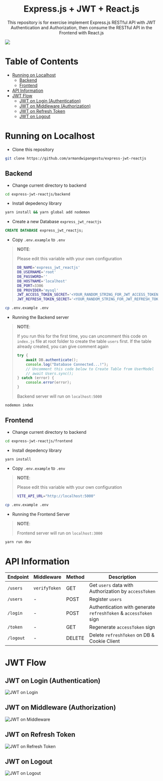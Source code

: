 <h1 align="center">Express.js + JWT + React.js</h1>
<p align="center">This repository is for exercise implement Express.js RESTful API with JWT Authentication and Authorization, then consume the RESTful API in the Frontend with React.js</p>

<img src="assets/banner.png">

# Table of Contents

-   [Running on Localhost](#running-on-localhost)
    -   [Backend](#backend)
    -   [Frontend](#frontend)
-   [API Information](#api-information)
-   [JWT Flow](#jwt-flow)
    -   [JWT on Login (Authentication)](#jwt-on-login-authentication)
    -   [JWT on Middleware (Authorization)](#jwt-on-middleware-authorization)
    -   [JWT on Refresh Token](#jwt-on-refresh-token)
    -   [JWT on Logout](#jwt-on-logout)

# Running on Localhost

-   Clone this repository

```bash
git clone https://github.com/armandwipangestu/express-jwt-reactjs
```

## Backend

-   Change current directory to backend

```bash
cd express-jwt-reactjs/backend
```

-   Install depedency library

```bash
yarn install && yarn global add nodemon
```

-   Create a new Database `express_jwt_reactjs`

```sql
CREATE DATABASE express_jwt_reactjs;
```

-   Copy `.env.example` to `.env`

> **NOTE**:
>
> Please edit this variable with your own configuration
>
> ```bash
> DB_NAME='express_jwt_reactjs'
> DB_USERNAME='root'
> DB_PASSWORD=''
> DB_HOSTNAME='localhost'
> DB_PORT=3306
> DB_PROVIDER='mysql'
> JWT_ACCESS_TOKEN_SECRET='<YOUR_RANDOM_STRING_FOR_JWT_ACCESS_TOKEN_SECRET>'
> JWT_REFRESH_TOKEN_SECRET='<YOUR_RANDOM_STRING_FOR_JWT_REFRESH_TOKEN_SECRET>'
> ```

```bash
cp .env.example .env
```

-   Running the Backend server

> **NOTE**:
>
> If you run this for the first time, you can uncomment this code on `index.js` file at root folder to create the table `users` first. If the table already created, you can give comment again
>
> ```js
> try {
>     await DB.authenticate();
>     console.log("Database Connected...!");
>     // Uncomment this code below to Create Table from UserModel
>     // await Users.sync();
> } catch (error) {
>     console.error(error);
> }
> ```
>
> Backend server will run on `localhost:5000`

```bash
nodemon index
```

## Frontend

-   Change current directory to backend

```bash
cd express-jwt-reactjs/frontend
```

-   Install depedency library

```bash
yarn install
```

-   Copy `.env.example` to `.env`

> **NOTE**:
>
> Please edit this variable with your own configuration
>
> ```bash
> VITE_API_URL="http://localhost:5000"
> ```

```bash
cp .env.example .env
```

-   Running the Frontend Server

> **NOTE**:
>
> Frontend server will run on `localhost:3000`

```bash
yarn run dev
```

# API Information

| Endpoint  | Middleware    | Method | Description                                                      |
| --------- | ------------- | ------ | ---------------------------------------------------------------- |
| `/users`  | `verifyToken` | GET    | Get `users` data with Authorization by `accessToken`             |
| `/users`  | -             | POST   | Register `users`                                                 |
| `/login`  | -             | POST   | Authentication with generate `refreshToken` & `accessToken` sign |
| `/token`  | -             | GET    | Regenerate `accessToken` sign                                    |
| `/logout` | -             | DELETE | Delete `refreshToken` on DB & Cookie Client                      |

# JWT Flow

## JWT on Login (Authentication)

![JWT on Login](backend/assets/img/JTW-on-Login.png)

## JWT on Middleware (Authorization)

![JWT on Middleware](backend/assets/img/JWT-on-Middleware.png)

## JWT on Refresh Token

![JWT on Refresh Token](backend/assets/img/JWT-on-Refresh-Token.png)

## JWT on Logout

![JWT on Logout](backend/assets/img/JWT-on-Logout.png)
